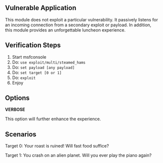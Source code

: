 ## Vulnerable Application

This module does not exploit a particular vulnerability. It passively listens
for an incoming connection from a secondary exploit or payload. In addition,
this module provides an unforgettable luncheon experience.

## Verification Steps

  1. Start msfconsole
  2. Do: ```use exploit/multi/steamed_hams```
  3. Do: ```set payload [any payload]```
  4. Do: ```set target [0 or 1]```
  4. Do: ```exploit```
  5. Enjoy

## Options

  **VERBOSE**

  This option will further enhance the experience.

## Scenarios

Target 0: Your roast is ruined! Will fast food suffice?

Target 1: You crash on an alien planet. Will you ever play the piano again?
